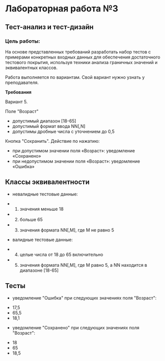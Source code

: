 # Лабораторная работа №3
## Тест-анализ и тест-дизайн

### Цель работы: 

На основе представленных требований разработать набор тестов с примерами конкретных входных данных для обеспечения достаточного тестового покрытия, используя техники анализа граничных значений и эквивалентных классов.

Работа выполняется по вариантам. Свой вариант нужно узнать у преподавателя.

**Требования**


Вариант 5. 

Поле "Возраст"
- допустимый диапазон [18-65]
- допустимый формат ввода NN[,N]
- допустимы дробные числа с уточнением до 0,5

Кнопка "Сохранить". Действие по нажатию: 
- при допустимом значении поля «Возраст»: уведомление «Сохранено»
- при недопустимом значении поля «Возраст»: уведомление «Ошибка»

## Классы эквивалентности ##
+ невалидные тестовые данные: 
- 1) значения меньше 18
- 2) больше 65 
- 3) значения формата NN[,M], где М не равно 5
+ валидные тестовые данные: 
- 4) целые числа от 18 до 65 включительно
- 5) значения формата NN[,M], где М равно 5, а NN находится в диапазоне [18-65]

## Тесты ##
  + уведомление "Ошибка" при следующих значениях поля "Возраст":
  - 17,5
  - 65,5 
  - 18,1

  + уведомление "Сохранено" при следующих значениях поля "Возраст":
  - 18
  - 65
  - 18,5
